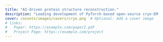 ```yaml
---
title: "AI-driven protein structure reconstruction."
description: "Leading development of PyTorch-based open-source cryo-EM reconstruction software from scratch. Integrating the software to AI foundation models for downstream biology tasks, enabling enhanced protein structure prediction."
cover: /assets/images/covers/cryo.png  # Optional: Add a cover image
# links:
#   Paper: https://example.com/paper2.pdf
#   Project Page: https://example.com/project
---
```

